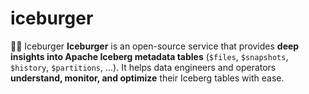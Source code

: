 # iceburger
🧊🍔 Iceburger  **Iceburger** is an open-source service that provides **deep insights into Apache Iceberg metadata tables**   (`$files`, `$snapshots`, `$history`, `$partitions`, …).   It helps data engineers and operators **understand, monitor, and optimize** their Iceberg tables with ease. 
